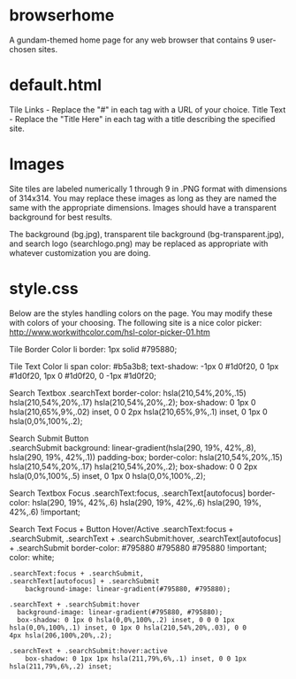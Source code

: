 browserhome
===========

A gundam-themed home page for any web browser that contains 9 user-chosen sites.

default.html
===========
Tile Links - Replace the "#" in each <a> tag with a URL of your choice. 
Title Text - Replace the "Title Here" in each <span> tag with a title describing the specified site.

Images
===========
Site tiles are labeled numerically 1 through 9 in .PNG format with dimensions of 314x314. You may replace these images as long as they are named the same with the appropriate dimensions. Images should have a transparent background for best results.

The background (bg.jpg), transparent tile background (bg-transparent.jpg), and search logo (searchlogo.png) may be replaced as appropriate with whatever customization you are doing.

style.css
===========
Below are the styles handling colors on the page. You may modify these with colors of your choosing. The following site is a nice color picker: http://www.workwithcolor.com/hsl-color-picker-01.htm

Tile Border Color 
  li 
    border: 1px solid #795880;
    
Tile Text Color
  li span
    color: #b5a3b8;
    text-shadow: -1px 0 #1d0f20, 0 1px #1d0f20, 1px 0 #1d0f20, 0 -1px #1d0f20;

Search Textbox
  .searchText
    border-color: hsla(210,54%,20%,.15) hsla(210,54%,20%,.17) hsla(210,54%,20%,.2);
    box-shadow: 0 1px 0 hsla(210,65%,9%,.02) inset, 0 0 2px hsla(210,65%,9%,.1) inset, 0 1px 0 hsla(0,0%,100%,.2);
 
Search Submit Button   
  .searchSubmit
    background: linear-gradient(hsla(290, 19%, 42%,.8), hsla(290, 19%, 42%,.1)) padding-box;
    border-color: hsla(210,54%,20%,.15) hsla(210,54%,20%,.17) hsla(210,54%,20%,.2);
    box-shadow: 0 0 2px hsla(0,0%,100%,.5) inset, 0 1px 0 hsla(0,0%,100%,.2);
    
Search Textbox Focus
  .searchText:focus,
  .searchText[autofocus] 
    border-color: hsla(290, 19%, 42%,.6) hsla(290, 19%, 42%,.6) hsla(290, 19%, 42%,.6) !important;

Search Text Focus + Button Hover/Active
    .searchText:focus + .searchSubmit,
    .searchText + .searchSubmit:hover,
    .searchText[autofocus] + .searchSubmit 
        border-color: #795880 #795880 #795880 !important;
        color: white; 

    .searchText:focus + .searchSubmit,
    .searchText[autofocus] + .searchSubmit 
        background-image: linear-gradient(#795880, #795880);

    .searchText + .searchSubmit:hover 
      background-image: linear-gradient(#795880, #795880);
      box-shadow: 0 1px 0 hsla(0,0%,100%,.2) inset, 0 0 0 1px hsla(0,0%,100%,.1) inset, 0 1px 0 hsla(210,54%,20%,.03), 0 0         4px hsla(206,100%,20%,.2);

    .searchText + .searchSubmit:hover:active 
        box-shadow: 0 1px 1px hsla(211,79%,6%,.1) inset, 0 0 1px hsla(211,79%,6%,.2) inset;
